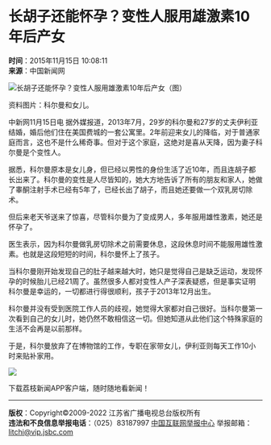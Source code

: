 # 长胡子还能怀孕？变性人服用雄激素10年后产女

**时间**：2015年11月15日 10:08:11  
**来源**：中国新闻网

![长胡子还能怀孕？变性人服用雄激素10年后产女（图）](http://www.chinanews.com/gj/2015/11-15/U595P4T8D7623786F107DT20151115090043.jpg)

资料图片：科尔曼和女儿。

中新网11月15日电 据外媒报道，2013年7月，29岁的科尔曼和27岁的丈夫伊利亚结婚，婚后他们住在美国费城的一套公寓里。2年前迎来女儿的降临，对于普通家庭而言，这也不是什么稀奇事。但对于这个家庭，这绝对是喜从天降，因为妻子科尔曼是个变性人。

据悉，科尔曼原本是女儿身，但已经以男性的身份生活了近10年，而且连胡子都长出来了。科尔曼的变性是人尽皆知的，她大方地告诉了所有的朋友和家人，她做了睾酮注射手术已经有5年了，已经长出了胡子，而且她还要做一个双乳房切除术。

但后来老天爷送来了惊喜，尽管科尔曼为了变成男人，多年服用雄性激素，她还是怀孕了。

医生表示，因为科尔曼做乳房切除术之前需要休息，这段休息时间不能服用雄性激素。也就是这段短短的时间，科尔曼怀上了孩子。

当科尔曼刚开始发现自己的肚子越来越大时，她只是觉得自己是缺乏运动，发现怀孕的时候胎儿已经21周了。虽然很多人都对变性人产子深表疑惑，但是事实证明科尔曼是幸运的，一切都进行得很顺利，孩子于2013年12月出生。

科尔曼并没有受到医院工作人员的歧视，她觉得大家都对自己很好。当科尔曼第一次看到自己的女儿时，她仍然不敢相信这一切。但她知道从此他们这个特殊家庭的生活不会再是以前那样。

于是，科尔曼放弃了在博物馆的工作，专职在家带女儿，伊利亚则每天工作10小时来贴补家用。

![](http://static.jstv.com/ui/jstv/images/yc_code_01.png)

下载荔枝新闻APP客户端，随时随地看新闻！

--- 

**版权**：Copyright©2009-2022 江苏省广播电视总台版权所有  
**违法和不良信息举报电话**：（025）83187997 [中国互联网举报中心](http://www.12377.cn) 举报邮箱：litchi@vip.jsbc.com